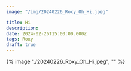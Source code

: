 ```yaml
---
image: "/img/20240226_Roxy_Oh_Hi.jpeg"

title: Hi
description: 
date: 2024-02-26T15:00:00.000Z
tags: Roxy
draft: true
---
```

{% image "./20240226_Roxy_Oh_Hi.jpeg", "" %}